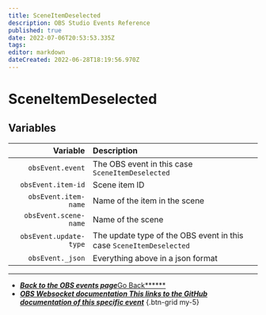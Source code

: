 ```yaml
---
title: SceneItemDeselected
description: OBS Studio Events Reference
published: true
date: 2022-07-06T20:53:53.335Z
tags:
editor: markdown
dateCreated: 2022-06-28T18:19:56.970Z
---
```


# SceneItemDeselected

## Variables

|               Variable | Description                                                         |
| ----------------------:|:------------------------------------------------------------------- |
|       `obsEvent.event` | The OBS event in this case `SceneItemDeselected`                    |
|     `obsEvent.item-id` | Scene item ID                                                       |
|   `obsEvent.item-name` | Name of the item in the scene                                       |
|  `obsEvent.scene-name` | Name of the scene                                                   |
| `obsEvent.update-type` | The update type of the OBS event in this case `SceneItemDeselected` |
|       `obsEvent._json` | Everything above in a json format                                   |

---

- [<i class="mdi mdi-chevron-left"></i>***Back to the OBS events page***Go Back******](/en/Broadcasters/OBS/Events)
- [<i class="mdi mdi-github"></i> ***OBS Websocket documentation ***This links to the GitHub documentation of this specific event******](https://github.com/obsproject/obs-websocket/blob/4.x-current/docs/generated/protocol.md#sceneitemdeselected)
{.btn-grid my-5}
